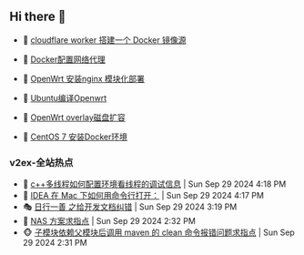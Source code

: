 ## Hi there 👋

<!--
**dkyg666/dkyg666** is a ✨ _special_ ✨ repository because its `README.md` (this file) appears on your GitHub profile.

Here are some ideas to get you started:

- 🔭 I’m currently working on ...
- 🌱 I’m currently learning ...
- 👯 I’m looking to collaborate on ...
- 🤔 I’m looking for help with ...
- 💬 Ask me about ...
- 📫 How to reach me: ...
- 😄 Pronouns: ...
- ⚡ Fun fact: ...
-->

<!-- BLOG-POST-LIST:START -->
- 🦩 [cloudflare worker 搭建一个 Docker 镜像源](http://blog.1996099.xyz/archives/cloudflare-worker-da-jian-yi-ge-docker-jing-xiang-zhan) 

- 🚦 [Docker配置网络代理](http://blog.1996099.xyz/archives/dockerpei-zhi-wang-luo-dai-li) 

- 🫶 [OpenWrt 安装nginx 模块化部署](http://blog.1996099.xyz/archives/openwrt-an-zhuang-nginx-mo-kuai-hua-bu-shu) 

- 🦄 [Ubuntu编译Openwrt](http://blog.1996099.xyz/archives/ubuntuzi-bian-yi-openwrt) 

- 🐻 [OpenWrt overlay磁盘扩容](http://blog.1996099.xyz/archives/openwrt-overlay) 

- 🤖 [CentOS 7 安装Docker环境](http://blog.1996099.xyz/archives/centos-docker) 
<!-- BLOG-POST-LIST:END -->

### v2ex-全站热点
<!-- v2ex:START -->
- 🥸 [c++多线程如何配置环境看线程的调试信息](https://www.v2ex.com/t/1076956#reply1) | Sun Sep 29 2024 4:18 PM
- 🤗 [IDEA 在 Mac 下如何用命令行打开：](https://www.v2ex.com/t/1076955#reply2) | Sun Sep 29 2024 4:17 PM
- 🎭 [日行一善 之给开发文档纠错](https://www.v2ex.com/t/1076948#reply0) | Sun Sep 29 2024 3:19 PM
- 🥷 [NAS 方案求指点](https://www.v2ex.com/t/1076942#reply0) | Sun Sep 29 2024 2:32 PM
- 🐵 [子模块依赖父模块后调用 maven 的 clean 命令报错问题求指点](https://www.v2ex.com/t/1076941#reply1) | Sun Sep 29 2024 2:31 PM<!-- v2ex:END -->

